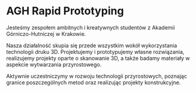 # AGH Rapid Prototyping
Jesteśmy zespołem ambitnych i kreatywnych studentów z Akademii Górniczo-Hutniczej w Krakowie.

Nasza działalność skupia się przede wszystkim wokół wykorzystania technologii druku 3D. Projektujemy i prototypujemy własne rozwiązania, realizujemy projekty oparte o skanowanie 3D, a także badamy materiały w aspekcie wytwarzania przyrostowego.

Aktywnie uczestniczymy w rozwoju technologii przyrostowych, poznając granice poszczególnych metod oraz realizując projekty konstrukcyjne.
